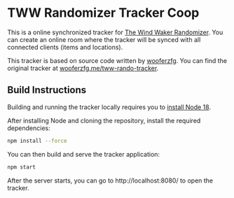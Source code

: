 # TWW Randomizer Tracker Coop

This is a online synchronized tracker for [The Wind Waker Randomizer](https://github.com/LagoLunatic/wwrando). You can create an online room where the tracker will be synced with all connected clients (items and locations).

This tracker is based on source code written by [wooferzfg](https://github.com/wooferzfg). You can find the original tracker at [wooferzfg.me/tww-rando-tracker](https://www.wooferzfg.me/tww-rando-tracker/).

## Build Instructions

Building and running the tracker locally requires you to [install Node 18](https://nodejs.org/en/download/).

After installing Node and cloning the repository, install the required dependencies:
```bash
npm install --force
```
You can then build and serve the tracker application:
```bash
npm start
```
After the server starts, you can go to http://localhost:8080/ to open the tracker.
